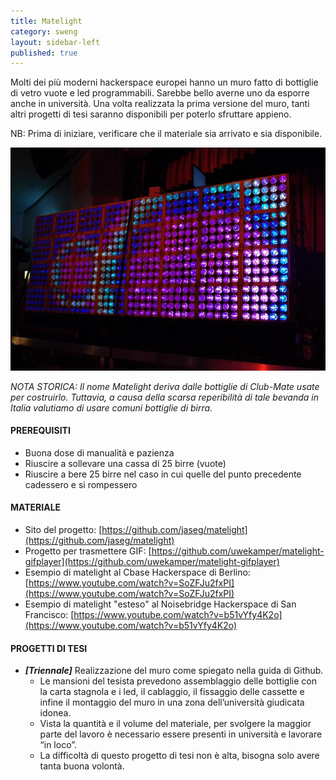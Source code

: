 ```yaml
---
title: Matelight
category: sweng
layout: sidebar-left
published: true
---
```

Molti dei più moderni hackerspace europei hanno un muro fatto di bottiglie di 
vetro vuote e led programmabili. 
Sarebbe bello averne uno da esporre anche in università.
Una volta realizzata la prima versione del muro, tanti altri progetti di tesi 
saranno disponibili per poterlo sfruttare appieno.

NB: Prima di iniziare, verificare che il materiale sia arrivato e sia disponibile.

![matelight](/assets/images/matelight.jpeg)

_NOTA STORICA: Il nome Matelight deriva dalle bottiglie di Club-Mate usate per 
costruirlo. Tuttavia, a causa della scarsa reperibilità di tale bevanda in 
Italia valutiamo di usare comuni bottiglie di birra._

#### PREREQUISITI
* Buona dose di manualità e pazienza
* Riuscire a sollevare una cassa di 25 birre (vuote)
* Riuscire a bere 25 birre nel caso in cui quelle del punto precedente cadessero e si rompessero


#### MATERIALE
* Sito del progetto: [https://github.com/jaseg/matelight](https://github.com/jaseg/matelight)
* Progetto per trasmettere GIF: [https://github.com/uwekamper/matelight-gifplayer](https://github.com/uwekamper/matelight-gifplayer)
* Esempio di matelight al Cbase Hackerspace di Berlino: 
  [https://www.youtube.com/watch?v=SoZFJu2fxPI](https://www.youtube.com/watch?v=SoZFJu2fxPI)
* Esempio di matelight "esteso" al Noisebridge Hackerspace di San Francisco: 
  [https://www.youtube.com/watch?v=b51vYfy4K2o](https://www.youtube.com/watch?v=b51vYfy4K2o)


#### PROGETTI DI TESI
* **_[Triennale]_** Realizzazione del muro come spiegato nella guida di Github. 
  * Le mansioni del tesista prevedono assemblaggio delle bottiglie con la carta stagnola e i led, 
    il cablaggio, il fissaggio delle cassette e infine il montaggio del muro in una 
    zona dell’università giudicata idonea. 
  * Vista la quantità e il volume del materiale, per svolgere la maggior parte del lavoro 
    è necessario essere presenti in università e lavorare “in loco”. 
  * La difficoltà di questo progetto di tesi non è alta, bisogna solo avere tanta buona volontà.
